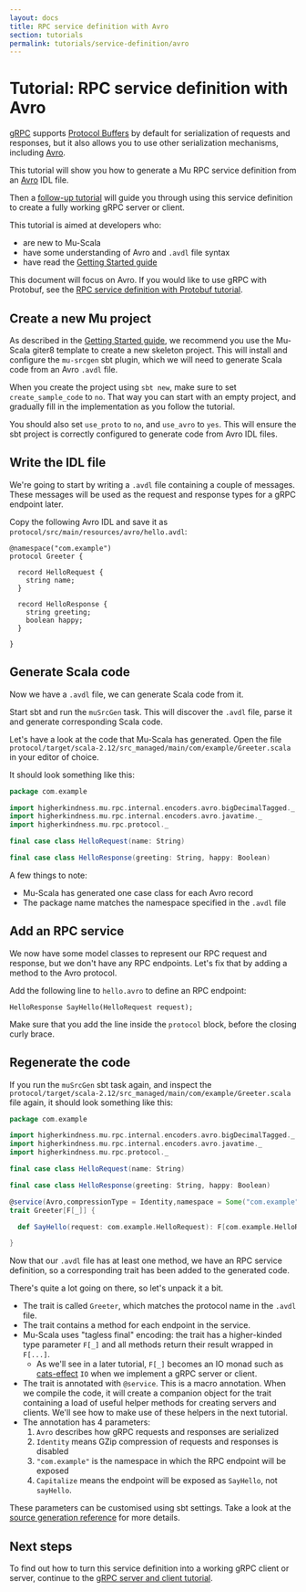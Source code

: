 ```yaml
---
layout: docs
title: RPC service definition with Avro
section: tutorials
permalink: tutorials/service-definition/avro
---
```


# Tutorial: RPC service definition with Avro

[gRPC] supports [Protocol Buffers] by default for serialization of requests and
responses, but it also allows you to use other serialization mechanisms,
including [Avro].

This tutorial will show you how to generate a Mu RPC service definition from an
[Avro] IDL file.

Then a [follow-up tutorial](../grpc-server-client) will guide you through using
this service definition to create a fully working gRPC server or client.

This tutorial is aimed at developers who:

* are new to Mu-Scala
* have some understanding of Avro and `.avdl` file syntax
* have read the [Getting Started guide](../../getting-started)

This document will focus on Avro. If you would like to use gRPC with Protobuf,
see the [RPC service definition with Protobuf tutorial](protobuf).

## Create a new Mu project

As described in the [Getting Started guide](../../getting-started), we recommend
you use the Mu-Scala giter8 template to create a new skeleton project. This will
install and configure the `mu-srcgen` sbt plugin, which we will need to generate
Scala code from an Avro `.avdl` file.

When you create the project using `sbt new`, make sure to set
`create_sample_code` to `no`. That way you can start with an empty project, and
gradually fill in the implementation as you follow the tutorial.

You should also set `use_proto` to `no`, and `use_avro` to `yes`. This will
ensure the sbt project is correctly configured to generate code from Avro IDL
files.

## Write the IDL file

We're going to start by writing a `.avdl` file containing a couple of messages.
These messages will be used as the request and response types for a gRPC
endpoint later.

Copy the following Avro IDL and save it as
`protocol/src/main/resources/avro/hello.avdl`:

```plaintext
@namespace("com.example")
protocol Greeter {

  record HelloRequest {
    string name;
  }

  record HelloResponse {
    string greeting;
    boolean happy;
  }

}
```

## Generate Scala code

Now we have a `.avdl` file, we can generate Scala code from it.

Start sbt and run the `muSrcGen` task. This will discover the `.avdl` file,
parse it and generate corresponding Scala code.

Let's have a look at the code that Mu-Scala has generated. Open the file
`protocol/target/scala-2.12/src_managed/main/com/example/Greeter.scala` in your
editor of choice.

It should look something like this:

```scala
package com.example

import higherkindness.mu.rpc.internal.encoders.avro.bigDecimalTagged._
import higherkindness.mu.rpc.internal.encoders.avro.javatime._
import higherkindness.mu.rpc.protocol._

final case class HelloRequest(name: String)

final case class HelloResponse(greeting: String, happy: Boolean)
```

A few things to note:

* Mu-Scala has generated one case class for each Avro record
* The package name matches the namespace specified in the `.avdl` file

## Add an RPC service

We now have some model classes to represent our RPC request and response, but we
don't have any RPC endpoints. Let's fix that by adding a method to the Avro
protocol.

Add the following line to `hello.avro` to define an RPC endpoint:

```plaintext
HelloResponse SayHello(HelloRequest request);
```

Make sure that you add the line inside the `protocol` block, before the closing
curly brace.

## Regenerate the code

If you run the `muSrcGen` sbt task again, and inspect the
`protocol/target/scala-2.12/src_managed/main/com/example/Greeter.scala` file
again, it should look something like this:

```scala
package com.example

import higherkindness.mu.rpc.internal.encoders.avro.bigDecimalTagged._
import higherkindness.mu.rpc.internal.encoders.avro.javatime._
import higherkindness.mu.rpc.protocol._

final case class HelloRequest(name: String)

final case class HelloResponse(greeting: String, happy: Boolean)

@service(Avro,compressionType = Identity,namespace = Some("com.example"),methodNameStyle = Capitalize)
trait Greeter[F[_]] {

  def SayHello(request: com.example.HelloRequest): F[com.example.HelloResponse]

}
```

Now that our `.avdl` file has at least one method, we have an RPC service
definition, so a corresponding trait has been added to the generated code.

There's quite a lot going on there, so let's unpack it a bit.

* The trait is called `Greeter`, which matches the protocol name in the `.avdl`
  file.
* The trait contains a method for each endpoint in the service.
* Mu-Scala uses "tagless final" encoding: the trait has a higher-kinded
  type parameter `F[_]` and all methods return their result wrapped in `F[...]`.
    * As we'll see in a later tutorial, `F[_]` becomes an IO monad such as
      [cats-effect] `IO` when we implement a gRPC server or client.
* The trait is annotated with `@service`. This is a macro annotation. When we
  compile the code, it will create a companion object for the trait containing a
  load of useful helper methods for creating servers and clients. We'll see how
  to make use of these helpers in the next tutorial.
* The annotation has 4 parameters:
    1. `Avro` describes how gRPC requests and responses are serialized
    2. `Identity` means GZip compression of requests and responses is disabled
    3. `"com.example"` is the namespace in which the RPC endpoint will be
       exposed
    4. `Capitalize` means the endpoint will be exposed as `SayHello`, not
       `sayHello`.

These parameters can be customised using sbt settings. Take a look at the
[source generation reference](../../reference/source-generation) for more
details.

## Next steps

To find out how to turn this service definition into a working gRPC client or
server, continue to the [gRPC server and client
tutorial](../grpc-server-client).

[Avro]: https://avro.apache.org/docs/current/
[cats-effect]: https://typelevel.org/cats-effect/
[gRPC]: https://grpc.io/
[Protocol Buffers]: https://developers.google.com/protocol-buffers
